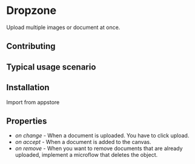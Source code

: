Dropzone
=====================
Upload multiple images or document at once.

## Contributing


## Typical usage scenario


## Installation

Import from appstore

## Properties

* *on change* - When a document is uploaded. You have to click upload.
* *on accept* - When a document is added to the canvas.
* *on remove* - When you want to remove documents that are already uploaded, implement a microflow that deletes the object.
